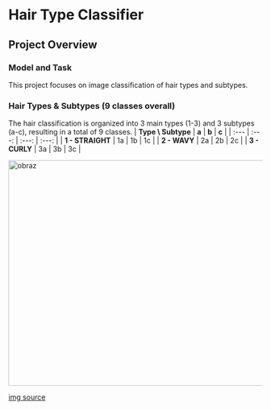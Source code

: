 # Hair Type Classifier

## Project Overview

### Model and Task

This project focuses on image classification of hair types and subtypes.

### Hair Types & Subtypes (9 classes overall)
The hair classification is organized into 3 main types (1-3) and 3 subtypes (a-c), resulting in a total of 9 classes.
| **Type \ Subtype** | **a** | **b** | **c** |
| :--- | :---: | :---: | :---: |
| **1 - STRAIGHT** | 1a | 1b | 1c |
| **2 - WAVY** | 2a | 2b | 2c |
| **3 - CURLY** | 3a | 3b | 3c |

<img width="1024" height="448" alt="obraz" src="https://github.com/user-attachments/assets/ade7226b-13dc-4b42-a1c2-e5db19b71df7" />

[img source](https://haircode.com/articles/hair-texture-chart/)
